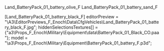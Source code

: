 Land_BatteryPack_01_battery_olive_F
Land_BatteryPack_01_battery_sand_F

[Land_BatteryPack_01_battery_black_F]
editorPreview = "\A3\EditorPreviews_F_Enoch\Data\CfgVehicles\Land_BatteryPack_01_battery_black_F.jpg";
hiddenSelectionsTextures[] = {"a3\Props_F_Enoch\Military\Equipment\data\BatteryPack_01_Black_CO.paa"};
model = "\a3\Props_F_Enoch\Military\Equipment\BatteryPack_01_battery_F.p3d";